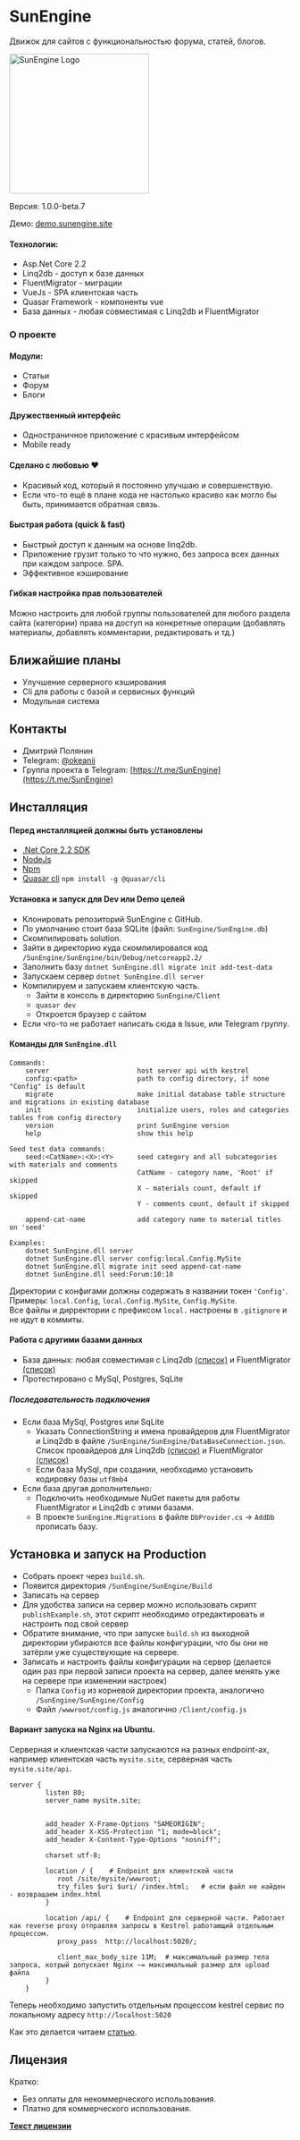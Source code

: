 # SunEngine

Движок для сайтов с функциональностью форума, статей, блогов.

<img src="https://github.com/Dmitrij-Polyanin/SunEngine/blob/master/Client/src/statics/SunEngine.svg" width="250" alt="SunEngine Logo" />

Версия: 1.0.0-beta.7

Демо: [demo.sunengine.site](http://demo.sunengine.site)  

#### Технологии:
- Asp.Net Core 2.2
- Linq2db - доступ к базе данных
- FluentMigrator - миграции
- VueJs - SPA клиентская часть
- Quasar Framework - компоненты vue
- База данных - любая совместимая с Linq2db и FluentMigrator  

### О проекте
#### Модули:
- Статьи
- Форум
- Блоги

#### Дружественный интерфейс
- Одностраничное приложение c красивым интерфейсом
- Mobile ready  

#### Сделано с любовью ❤
- Красивый код, который я постоянно улучшаю и совершенствую.
- Если что-то ещё в плане кода не настолько красиво как могло бы быть, принимается обратная связь.

#### Быстрая работа (quick & fast)
- Быстрый доступ к данным на основе linq2db.  
- Приложение грузит только то что нужно, без запроса всех данных при каждом запросе. SPA. 
- Эффективное кэширование

#### Гибкая настройка прав пользователей
Можно настроить для любой группы пользователей для любого раздела сайта (категории) права на доступ на конкретные операции (добавлять материалы, добавлять комментарии, редактировать и тд.)

## Ближайшие планы
- Улучшение серверного кэширования
- Cli для работы с базой и сервисных функций
- Модульная система

## Контакты  
- Дмитрий Полянин  
- Telegram: [@okeanij](https://t.me/Okeanij)    
- Группа проекта в Telegram: [https://t.me/SunEngine](https://t.me/SunEngine) 

## Инсталляция
#### Перед инсталляцией должны быть установлены
- [.Net Core 2.2 SDK](https://dotnet.microsoft.com/download)
- [NodeJs](https://nodejs.org/en/download/)
- [Npm](https://www.npmjs.com)
- [Quasar cli](https://v1.quasar-framework.org/quasar-cli/installation)  `npm install -g @quasar/cli`

#### Установка и запуск для Dev или Demo целей
- Клонировать репозиторий SunEngine с GitHub.
- По умолчанию стоит база SQLite (файл: `SunEngine/SunEngine.db`)
- Скомпилировать solution.
- Зайти в директорию куда скомпилировался код `/SunEngine/SunEngine/bin/Debug/netcoreapp2.2/` 
- Заполнить базу `dotnet SunEngine.dll migrate init add-test-data`
- Запускаем сервер `dotnet SunEngine.dll server`
- Компилируем и запускаем клиентскую часть.  
  - Зайти в консоль в директорию `SunEngine/Client`
  - `quasar dev` 
  - Откроется браузер с сайтом
- Если что-то не работает написать сюда в Issue, или Telegram группу.

#### Команды для `SunEngine.dll`

```
Commands:
    server                      host server api with kestrel
    config:<path>               path to config directory, if none "Config" is default 
    migrate                     make initial database table structure and migrations in existing database
    init                        initialize users, roles and categories tables from config directory
    version                     print SunEngine version
    help                        show this help   
    
Seed test data commands:    
    seed:<CatName>:<X>:<Y>      seed category and all subcategories with materials and comments
                                CatName - category name, 'Root' if skipped
                                X - materials count, default if skipped
                                Y - comments count, default if skipped
                                
    append-cat-name             add category name to material titles on 'seed'

Examples:
    dotnet SunEngine.dll server
    dotnet SunEngine.dll server config:local.Config.MySite
    dotnet SunEngine.dll migrate init seed append-cat-name
    dotnet SunEngine.dll seed:Forum:10:10
```

Директории с конфигами должны содержать в названии токен `'Config'`.  
Примеры: `local.Config`, `local.Config.MySite`, `Config.MySite`.  
Все файлы и дирректории с префиксом `local.` настроены в `.gitignore` и не идут в коммиты.

#### Работа с другими базами данных
- База данных: любая совместимая с Linq2db [(список)](https://fluentmigrator.github.io/articles/faq.html) и FluentMigrator [(список)](https://linq2db.github.io/articles/general/databases.html)  
- Протестировано с MySql, Postgres, SqLite 

##### Последовательность подключения
- Если база MySql, Postgres или SqLite
  - Указать ConnectionString и имена провайдеров для FluentMigrator и Linq2db в файле `/SunEngine/SunEngine/DataBaseConnection.json`. Список провайдеров для Linq2db [(список)](https://fluentmigrator.github.io/articles/faq.html) и FluentMigrator [(список)](https://linq2db.github.io/articles/general/databases.html)
  - Если база MySql, при создании, необходимо установить кодировку базы `utf8mb4` 
- Если база другая дополнительно:
  - Подключить необходимые NuGet пакеты для работы FluentMigrator и Linq2db с этими базами.
  - В проекте `SunEngine.Migrations` в файле `DbProvider.cs` -> `AddDb` прописать базу.

## Установка и запуск на Production

- Собрать проект через `build.sh`.
- Появится директория `/SunEngine/SunEngine/Build`
- Записать на сервер
- Для удобства записи на сервер можно использовать скрипт `publishExample.sh`, этот скрипт необходимо отредактировать и настроить под свой сервер
- Обратите внимание, что при запуске `build.sh` из выходной директории убираются все файлы конфигурации, что бы они не затёрли уже существующие на сервере.
- Записать и настроить файлы конфигурации на сервер (делается один раз при первой записи проекта на сервер, далее менять уже на сервере при изменении настроек) 
  - Папка `Config` из корневой директории проекта, аналогично `/SunEngine/SunEngine/Config`
  - Файл `/wwwroot/config.js` аналогично `/Client/config.js`


#### Вариант запуска на Nginx на Ubuntu. 

Серверная и клиентская части запускаются на разных endpoint-ах, например клиентская часть `mysite.site`, серверная часть `mysite.site/api`.

```
server {
         listen 80;
         server_name mysite.site;
         

         add_header X-Frame-Options "SAMEORIGIN";
         add_header X-XSS-Protection "1; mode=block";
         add_header X-Content-Type-Options "nosniff";

         charset utf-8;
         
         location / {    # Endpoint для клиентской части
            root /site/mysite/wwwroot;
            try_files $uri $uri/ /index.html;   # если файл не найден - возвращаем index.html
         }
         
         location /api/ {    # Endpoint для серверной части. Работает как reverse proxy отправляя запросы в Kestrel работающий отдельным процессом.
            proxy_pass  http://localhost:5020/;
            
            client_max_body_size 11M;  # максимальный размер тела запроса, котрый допускает Nginx ~= максимальный размер для upload файла  
         }
    }
```

Теперь необходимо запустить отдельным процессом kestrel сервис по локальному адресу `http://localhost:5020`

Как это делается читаем [статью](https://kimsereyblog.blogspot.com/2018/05/manage-kestrel-process-with-systemd.html).

## Лицензия

Кратко:
- Без оплаты для некоммерческого использования.
- Платно для коммерческого использования.

**[Текст лицензии](docs/licence.md)**